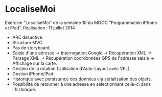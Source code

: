 # LocaliseMoi
Exercice "LocaliseMoi" de la semaine 10 du MOOC "Programmation iPhone et iPad". Réalisation : 11 juillet 2014

- ARC désactivé.
- Structure MVC.
- Pas de storyboard.
- Saisie d'une adresse -> Interrogation Google -> Récupération XML -> Parsage XML -> Récupération coordonnées GPS de l'adresse saisie -> Affichage sur la carte.
- Gestion de la rotation (Utilisation d'Auto-Layout avec VFL).
- Gestion iPhone/iPad.
- Historique avec persistance des données via sérialisation des objets.
- Possibilité de retourner à une adresse en sélectionnant celle-ci dans l'historique.
